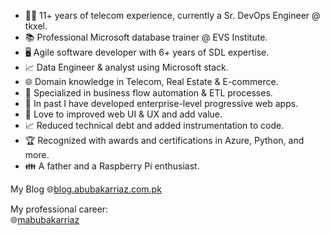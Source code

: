 - 👨‍💼 11+ years of telecom experience, currently a Sr. DevOps Engineer @ tkxel.
- 📚 Professional Microsoft database trainer @ EVS Institute.
- 🖥️ Agile software developer with 6+ years of SDL expertise.
- 📈 Data Engineer & analyst using Microsoft stack.
- 🌐 Domain knowledge in Telecom, Real Estate & E-commerce.
- 🤖 Specialized in business flow automation & ETL processes.
- 📱 In past I have developed enterprise-level progressive web apps.
- 💼 Love to improved web UI & UX and add value.
- 📈 Reduced technical debt and added instrumentation to code.
- 🏆 Recognized with awards and certifications in Azure, Python, and more.
- 👪 A father and a Raspberry Pi enthusiast.

My Blog
🌐[blog.abubakarriaz.com.pk](https://blog.abubakarriaz.com.pk/)

My professional career:  
🌐[mabubakarriaz](https://www.linkedin.com/in/mabubakarriaz/)
